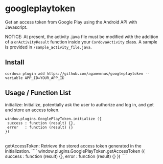 googleplaytoken
==================

Get an access token from Google Play using the Android API with Javascript.

NOTICE: At present, the activity .java file must be modified with the addition of a ``onActivityResult`` function inside your ``CordovaActivity`` class. A sample is provided in ``/sample_activity_file.java``.

Install
----------------------
````
cordova plugin add https://github.com/agamemnus/googleplaytoken --variable APP_ID=YOUR_APP_ID
````

Usage / Function List
----------------------

initialize: Initialize, potentially ask the user to authorize and log in, and get and store an access token.
````
window.plugins.GooglePlayToken.initialize ({
 success : function (result) {},
 error   : function (result) {}
})
````
<br/>
getAccessToken: Retrieve the stored access token generated in the initialization.
````
window.plugins.GooglePlayToken.getAccessToken ({
 success : function (result) {},
 error   : function (result) {}
})
````

